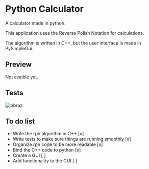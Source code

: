 # Python Calculator
A calculator made in python.

This application uses the Reverse Polish Notation for calculations.

The algorithm is written in C++, but the user interface is made in PySimpleGui.
## Preview
  Not avaible yet.

## Tests
![obraz](https://github.com/sebe324/PythonCalculator/assets/58781463/85233672-9c18-4596-a377-9b123538b6a1)


## To do list
- Write the rpn algorithm in C++ [x]
- Write tests to make sure things are running smoothly [x]
- Organize rpn code to be more readable [x]
- Bind the C++ code to python [x]
- Create a GUI [ ]
- Add functionality to the GUI [ ]
